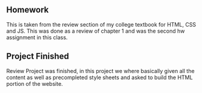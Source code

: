 ## Homework 

This is taken from the review section of my college textbook for HTML, CSS and JS. 
This was done as a review of chapter 1 and was the second hw assignment in this class. 

## Project Finished

Review Project was finished, in this project we where basically given all the content as well as precompleted style sheets and asked to build the HTML portion of the website. 
